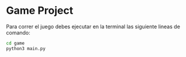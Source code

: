 # Game Project 

Para correr el juego debes ejecutar en la terminal las siguiente lineas de comando:

```sh
cd game
python3 main.py
```